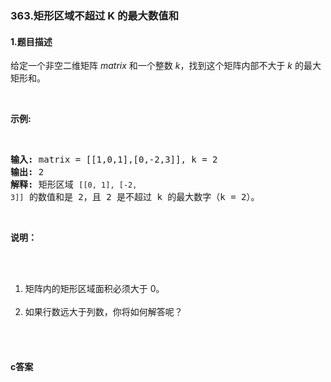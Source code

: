 ### 363.矩形区域不超过 K 的最大数值和

#### 1.题目描述

<p>给定一个非空二维矩阵&nbsp;<em>matrix&nbsp;</em>和一个整数<em> k</em>，找到这个矩阵内部不大于 <em>k</em> 的最大矩形和。</p><br/><p><strong>示例:</strong></p><br/><pre><strong>输入: </strong>matrix = [[1,0,1],[0,-2,3]], k = 2<br/><strong>输出: </strong>2 <br/><strong>解释:</strong>&nbsp;矩形区域&nbsp;<code>[[0, 1], [-2, 3]]</code>&nbsp;的数值和是 2，且 2 是不超过 k 的最大数字（k = 2）。<br/></pre><br/><p><strong>说明：</strong></p><br/><ol><br/>	<li>矩阵内的矩形区域面积必须大于 0。</li><br/>	<li>如果行数远大于列数，你将如何解答呢？</li><br/></ol><br/>

#### c答案

```c

